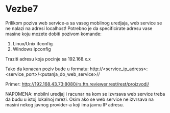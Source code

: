 # Vezbe7

Prilikom poziva web service-a sa vaseg mobilnog uredjaja, web service se ne nalazi na adresi localhost!
Potrebno je da specificirate adresu vase masine koju mozete dobiti pozivom komande:
1) Linux/Unix ifconfig
2) Windows ipconfig

Traziti adresu koja pocinje sa 192.168.x.x

Tako da konacan poziv bude u formatu:
http://<service_ip_adress>:<service_port>/<putanja_do_web_service>/<metoda>/

Primer:
http://192.168.43.73:8080/rs.ftn.reviewer.rest/rest/proizvodi/

NAPOMENA: mobilni uredjaj i racunar na kom se izvrsava web service treba da budu u istoj lokalnoj mrezi.
Osim ako se web service ne izvrsava na masini nekog javnog provider-a koji ima javnu IP adresu.
